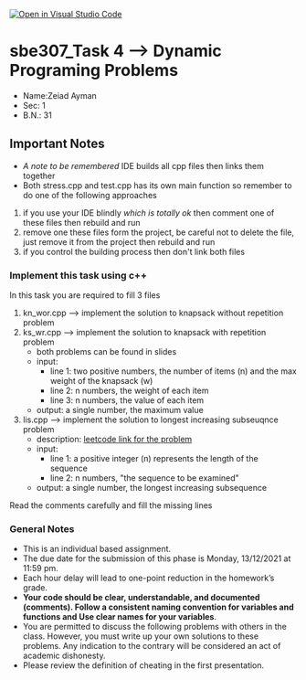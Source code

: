 [![Open in Visual Studio Code](https://classroom.github.com/assets/open-in-vscode-f059dc9a6f8d3a56e377f745f24479a46679e63a5d9fe6f495e02850cd0d8118.svg)](https://classroom.github.com/online_ide?assignment_repo_id=6560310&assignment_repo_type=AssignmentRepo)
# sbe307_Task 4 --> Dynamic Programing Problems

- Name:Zeiad Ayman
- Sec: 1
- B.N.: 31

## Important Notes

- *A note to be remembered* IDE builds all cpp files then links them together
- Both stress.cpp and test.cpp has its own main function
so remember to do one of the following approaches

1. if you use your IDE blindly *which is totally ok* then comment one of these files then rebuild and run
2. remove one these files form the project, be careful not to delete the file, just remove it from the project then rebuild and run
3. if you control the building process then don't link both files

### Implement this task using c++

In this task you are required to fill 3 files

1. kn_wor.cpp --> implement the solution to knapsack without repetition problem
2. ks_wr.cpp --> implement the solution to knapsack with repetition problem
    - both problems can be found in slides
    - input:
        - line 1: two positive numbers, the number of items (n) and the max weight of the knapsack (w)
        - line 2: n numbers, the weight of each item
        - line 3: n numbers, the value of each item
    - output: a single number, the maximum value
3. lis.cpp --> implement the solution to longest increasing subseuqnce problem
    - description: [leetcode link for the problem](https://leetcode.com/problems/longest-increasing-subsequence/)
    - input:
        - line 1: a positive integer (n) represents the length of the sequence
        - line 2: n numbers, "the sequence to be examined"
    - output: a single number, the longest increasing subsequence

Read the comments carefully and fill the missing lines

### General Notes

- This is an individual based assignment.
- The due date for the submission of this phase is Monday, 13/12/2021 at 11:59 pm.
- Each hour delay will lead to one-point reduction in the homework’s grade.
- **Your code should be clear, understandable, and documented (comments). Follow a consistent naming convention for variables and functions and Use clear names for your variables**.
- You are permitted to discuss the following problems with others in the class. However, you must write up your own solutions to these problems. Any indication to the contrary will be considered an act of academic dishonesty. 
- Please review the definition of cheating in the first presentation.
